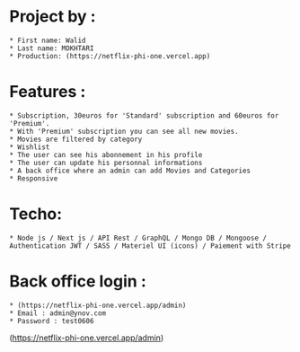 # Project by : 
    * First name: Walid
    * Last name: MOKHTARI
    * Production: (https://netflix-phi-one.vercel.app)

# Features : 
    * Subscription, 30euros for 'Standard' subscription and 60euros for 'Premium'.
    * With 'Premium' subscription you can see all new movies.
    * Movies are filtered by category
    * Wishlist
    * The user can see his abonnement in his profile
    * The user can update his personnal informations
    * A back office where an admin can add Movies and Categories
    * Responsive

# Techo: 
    * Node js / Next js / API Rest / GraphQL / Mongo DB / Mongoose / Authentication JWT / SASS / Materiel UI (icons) / Paiement with Stripe

# Back office login : 
    * (https://netflix-phi-one.vercel.app/admin)
    * Email : admin@ynov.com
    * Password : test0606

(https://netflix-phi-one.vercel.app/admin)

